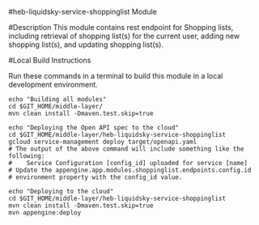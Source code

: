 #heb-liquidsky-service-shoppinglist Module

#Description
This module contains rest endpoint for Shopping lists, including retrieval of shopping list(s) for the current user, adding new shopping list(s), and updating shopping list(s).

#Local Build Instructions

Run these commands in a terminal to build this module in a local development environment.

    echo "Building all modules"
    cd $GIT_HOME/middle-layer/
    mvn clean install -Dmaven.test.skip=true

    echo "Deploying the Open API spec to the cloud"
    cd $GIT_HOME/middle-layer/heb-liquidsky-service-shoppinglist
    gcloud service-management deploy target/openapi.yaml
    # The output of the above command will include something like the following:
    #    Service Configuration [config_id] uploaded for service [name]
    # Update the appengine.app.modules.shoppinglist.endpoints.config.id
    # environment property with the config_id value.

    echo "Deploying to the cloud"
    cd $GIT_HOME/middle-layer/heb-liquidsky-service-shoppinglist
    mvn clean install -Dmaven.test.skip=true
    mvn appengine:deploy

